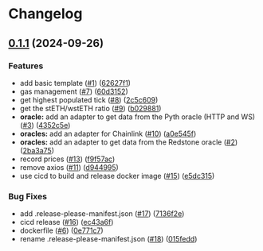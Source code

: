 # Changelog

## [0.1.1](https://github.com/SmarDex-Ecosystem/usdn-liquidation-bot/compare/v0.1.0...v0.1.1) (2024-09-26)


### Features

* add basic template ([#1](https://github.com/SmarDex-Ecosystem/usdn-liquidation-bot/issues/1)) ([62627f1](https://github.com/SmarDex-Ecosystem/usdn-liquidation-bot/commit/62627f165c574c8343d7ad9d68634f61afd885cb))
* gas management ([#7](https://github.com/SmarDex-Ecosystem/usdn-liquidation-bot/issues/7)) ([60d3152](https://github.com/SmarDex-Ecosystem/usdn-liquidation-bot/commit/60d3152195c7db4e9845c37ba67d6ec94de04d51))
* get highest populated tick ([#8](https://github.com/SmarDex-Ecosystem/usdn-liquidation-bot/issues/8)) ([2c5c609](https://github.com/SmarDex-Ecosystem/usdn-liquidation-bot/commit/2c5c60912bdf28e1039ce27705a340e132702334))
* get the stETH/wstETH ratio ([#9](https://github.com/SmarDex-Ecosystem/usdn-liquidation-bot/issues/9)) ([b029881](https://github.com/SmarDex-Ecosystem/usdn-liquidation-bot/commit/b029881f1be752487a2378ec8fe2afa5940cfadf))
* **oracle:** add an adapter to get data from the Pyth oracle (HTTP and WS) ([#3](https://github.com/SmarDex-Ecosystem/usdn-liquidation-bot/issues/3)) ([4352c5e](https://github.com/SmarDex-Ecosystem/usdn-liquidation-bot/commit/4352c5ed9c3b41249631cb51e89a2d604f22d2c2))
* **oracles:** add an adapter for Chainlink ([#10](https://github.com/SmarDex-Ecosystem/usdn-liquidation-bot/issues/10)) ([a0e545f](https://github.com/SmarDex-Ecosystem/usdn-liquidation-bot/commit/a0e545f1ab4fdaa37311237443424d3bea271788))
* **oracles:** add an adapter to get data from the Redstone oracle ([#2](https://github.com/SmarDex-Ecosystem/usdn-liquidation-bot/issues/2)) ([2ba3a75](https://github.com/SmarDex-Ecosystem/usdn-liquidation-bot/commit/2ba3a755a147fff98ff1f1c448606d793427b92d))
* record prices ([#13](https://github.com/SmarDex-Ecosystem/usdn-liquidation-bot/issues/13)) ([f9f57ac](https://github.com/SmarDex-Ecosystem/usdn-liquidation-bot/commit/f9f57ac6820a809ed97560dcae4f6037d3f0f84d))
* remove axios ([#11](https://github.com/SmarDex-Ecosystem/usdn-liquidation-bot/issues/11)) ([d944995](https://github.com/SmarDex-Ecosystem/usdn-liquidation-bot/commit/d94499530f9fc78b5be269c3acd3a15945feed42))
* use cicd to build and release docker image ([#15](https://github.com/SmarDex-Ecosystem/usdn-liquidation-bot/issues/15)) ([e5dc315](https://github.com/SmarDex-Ecosystem/usdn-liquidation-bot/commit/e5dc315f580eafc55c000ca5fe8b91be84289788))


### Bug Fixes

* add .release-please-manifest.json ([#17](https://github.com/SmarDex-Ecosystem/usdn-liquidation-bot/issues/17)) ([7136f2e](https://github.com/SmarDex-Ecosystem/usdn-liquidation-bot/commit/7136f2e43edb73279adfcdedbac5cfb86bf3918a))
* cicd release ([#16](https://github.com/SmarDex-Ecosystem/usdn-liquidation-bot/issues/16)) ([ec43a6f](https://github.com/SmarDex-Ecosystem/usdn-liquidation-bot/commit/ec43a6ff07b73267d1a4a89faf83be204b3fcf3d))
* dockerfile ([#6](https://github.com/SmarDex-Ecosystem/usdn-liquidation-bot/issues/6)) ([0e771c7](https://github.com/SmarDex-Ecosystem/usdn-liquidation-bot/commit/0e771c73998f55384006af8bd607487a6c293bd2))
* rename .release-please-manifest.json ([#18](https://github.com/SmarDex-Ecosystem/usdn-liquidation-bot/issues/18)) ([015fedd](https://github.com/SmarDex-Ecosystem/usdn-liquidation-bot/commit/015fedd0ac3f8487e8deef3ca2cadafe25f60470))
